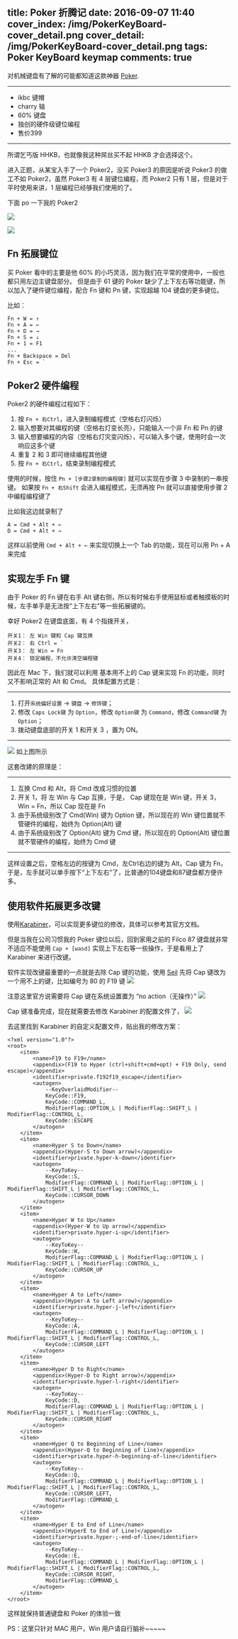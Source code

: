 title: Poker 折腾记
date: 2016-09-07 11:40
cover_index: /img/PokerKeyBoard-cover_detail.png
cover_detail: /img/PokerKeyBoard-cover_detail.png
tags: Poker KeyBoard keymap
comments: true
---

对机械键盘有了解的可能都知道这款神器 [Poker](http://www.ikbc.com.cn/).

---

* ikbc 键帽
* charry 轴
* 60% 键盘
* 独创的硬件级键位编程
* 售价399

---
所谓乞丐版 HHKB，也就像我这种屌丝买不起 HHKB 才会选择这个。

进入正题，从某宝入手了一个 Poker2，没买 Poker3 的原因是听说 Poker3 的做工不如 Poker2，虽然 Poker3 有 4 层键位编程，而 Poker2 只有 1 层，但是对于平时使用来讲，1 层编程已经够我们使用的了。

下面 po 一下我的 Poker2

![](/img/PokerKeyBoard-1.png)

![](/img/PokerKeyBoard-2.png)


## Fn 拓展键位

买 Poker 看中的主要是他 60% 的小巧灵活，因为我们在平常的使用中，一般也都只用左边主键盘部分。
但是由于 61 键的 Poker 缺少了上下左右等功能键，所以加入了硬件键位编程，配合 Fn 键和 Pn 键，实现超越 104 键盘的更多键位。

比如：

```
Fn + W = ↑
Fn + A = ←
Fn + D = →
Fn + S = ↓
Fn + 1 = F1
...
Fn + Backspace = Del
Fn + Esc = `
```

## Poker2 硬件编程

Poker2 的硬件编程过程如下：

1. 按 `Fn + 右Ctrl`，进入录制编程模式（空格右灯闪烁）
2. 输入想要对其编程的键（空格右灯变长亮），只能输入一个非 Fn 和 Pn 的键
3. 输入想要编程的内容（空格右灯灾变闪烁），可以输入多个键，使用时会一次响应这多个键
4. 重复 2 和 3 即可继续编程其他键
5. 按 `Fn + 右Ctrl`，结束录制编程模式

使用的时候，按住 `Pn + [步骤2录制的编程键]` 就可以实现在步骤 3 中录制的一串按键。
如果按 `Fn + 右Shift` 会进入编程模式，无须再按 Pn 就可以直接使用步骤 2 中编程编程键了

比如我这边就录制了
```
A = Cmd + Alt + ←
D = Cmd + Alt + →
```
这样以前使用 `Cmd + Alt + ←` 来实现切换上一个 Tab 的功能，现在可以用 Pn + A 来完成


## 实现左手 Fn 键

由于 Poker 的 Fn 键在右手 Alt 键右侧，所以有时候右手使用鼠标或者触摸板的时候，左手单手是无法按“上下左右”等一些拓展键的。

幸好 Poker2 在键盘底面，有 4 个指拨开关，

```
开关1： 左 Win 键和 Cap 键互换
开关2： 右 Ctrl = `
开关3： 左 Win = Fn
开关4： 锁定编程，不允许清空编程键
```

因此在 Mac 下，我们就可以利用 基本用不上的 Cap 键来实现 Fn 的功能，同时又不影响正常的 Alt 和 Cmd。
具体配置方式是：

---
1. 打开`系统偏好设置` -> `键盘` -> `修饰键`；
2. 修改 `Caps Lock键` 为 `Option`，修改 `Option键` 为 `Command`，修改 `Command键` 为 `Option`；
3. 拨动键盘底部的开关 1 和开关 3 ，置为 ON。
---

![](/img/PokerKeyBoard-3.png)
如上图所示

这套改建的原理是：

---
1. 互换 Cmd 和 Alt，将 Cmd 改成习惯的位置
2. 开关 1，将 左 Win 与 Cap 互换，于是， Cap 键现在是 Win 键，开关 3， Win = Fn，所以 Cap 现在是 Fn
3. 由于系统级别改了 Cmd(Win) 键为 Option 键，所以现在的 Win 键位置就不管硬件的编程，始终为 Option(Alt) 键
4. 由于系统级别改了 Option(Alt)  键为 Cmd 键，所以现在的 Option(Alt) 键位置就不管硬件的编程，始终为 Cmd 键
---

这样设置之后，空格左边的按键为 Cmd，左Ctrl右边的键为 Alt，Cap 键为 Fn，于是，左手就可以单手按下“上下左右”了，比普通的104键盘和87键盘都方便许多。


## 使用软件拓展更多改键

使用[Karabiner](https://pqrs.org/osx/karabiner/index.html.en)，可以实现更多键位的修改，具体可以参考其官方文档。

但是当我在公司习惯我的 Poker 键位以后，回到家用之前的 Filco 87 键盘就非常不适应不能使用 `Cap + [wasd]` 实现上下左右等一些操作，于是看用上了 Karabiner 来进行改键。

软件实现改键最重要的一点就是去除 Cap 键的功能，使用 [Seil](https://pqrs.org/osx/karabiner/seil.html) 先将 Cap 键改为一个用不上的键，比如编号为 80 的 F19 键
![](/img/PokerKeyBoard-4.png)

注意这里官方说需要将 Cap 键在系统设置置为 “no action（无操作）”
![](/img/PokerKeyBoard-5.png)

Cap 键准备完成，现在就需要去修改 Karabiner 的配置文件了，
![](/img/PokerKeyBoard-6.png)

去这里找到 Karabiner 的自定义配置文件，贴出我的修改方案：

```
<?xml version="1.0"?>
<root>
    <item>
        <name>F19 to F19</name>
        <appendix>(F19 to Hyper (ctrl+shift+cmd+opt) + F19 Only, send escape)</appendix>
        <identifier>private.f192f19_escape</identifier>
        <autogen>
            --KeyOverlaidModifier--
            KeyCode::F19,
            KeyCode::COMMAND_L,
            ModifierFlag::OPTION_L | ModifierFlag::SHIFT_L | ModifierFlag::CONTROL_L,
            KeyCode::ESCAPE
        </autogen>
    </item>
    <item>
        <name>Hyper S to Down</name>
        <appendix>(Hyper-S to Down arrow)</appendix>
        <identifier>private.hyper-k-down</identifier>
        <autogen>
            --KeyToKey--
            KeyCode::S,
            ModifierFlag::COMMAND_L | ModifierFlag::OPTION_L | ModifierFlag::SHIFT_L | ModifierFlag::CONTROL_L,
            KeyCode::CURSOR_DOWN
        </autogen>
    </item>
    <item>
        <name>Hyper W to Up</name>
        <appendix>(Hyper-W to Up arrow)</appendix>
        <identifier>private.hyper-i-up</identifier>
        <autogen>
            --KeyToKey--
            KeyCode::W,
            ModifierFlag::COMMAND_L | ModifierFlag::OPTION_L | ModifierFlag::SHIFT_L | ModifierFlag::CONTROL_L,
            KeyCode::CURSOR_UP
        </autogen>
    </item>
    <item>
        <name>Hyper A to Left</name>
        <appendix>(Hyper-A to Left arrow)</appendix>
        <identifier>private.hyper-j-left</identifier>
        <autogen>
            --KeyToKey--
            KeyCode::A,
            ModifierFlag::COMMAND_L | ModifierFlag::OPTION_L | ModifierFlag::SHIFT_L | ModifierFlag::CONTROL_L,
            KeyCode::CURSOR_LEFT
        </autogen>
    </item>
    <item>
        <name>Hyper D to Right</name>
        <appendix>(Hyper-D to Right arrow)</appendix>
        <identifier>private.hyper-l-right</identifier>
        <autogen>
            --KeyToKey--
            KeyCode::D,
            ModifierFlag::COMMAND_L | ModifierFlag::OPTION_L | ModifierFlag::SHIFT_L | ModifierFlag::CONTROL_L,
            KeyCode::CURSOR_RIGHT
        </autogen>
    </item>
    <item>
        <name>Hyper Q to Beginning of Line</name>
        <appendix>(Hyper-Q to Beginning of Line)</appendix>
        <identifier>private.hyper-h-beginning-of-line</identifier>
        <autogen>
            --KeyToKey--
            KeyCode::Q,
            ModifierFlag::COMMAND_L | ModifierFlag::OPTION_L | ModifierFlag::SHIFT_L | ModifierFlag::CONTROL_L,
            KeyCode::CURSOR_LEFT,
            ModifierFlag::COMMAND_L
        </autogen>
    </item>
    <item>
        <name>Hyper E to End of Line</name>
        <appendix>(HyperE to End of Line)</appendix>
        <identifier>private.hyper-;-end-of-line</identifier>
        <autogen>
            --KeyToKey--
            KeyCode::E,
            ModifierFlag::COMMAND_L | ModifierFlag::OPTION_L | ModifierFlag::SHIFT_L | ModifierFlag::CONTROL_L,
            KeyCode::CURSOR_RIGHT,
            ModifierFlag::COMMAND_L
        </autogen>
    </item>
</root>
```

这样就保持普通键盘和 Poker 的体验一致

PS：这里只针对 MAC 用户，Win 用户请自行脑补~~~~~